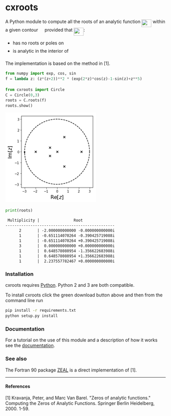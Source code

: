 
# cxroots
A Python module to compute all the roots of an analytic function <img src="https://rawgit.com/RParini/cxroots/multiplicities/svgs/210d22201f1dd53994dc748e91210664.svg?invert_in_darkmode" align=middle width=30.970500000000005pt height=24.65759999999998pt/> within a given contour <img src="https://rawgit.com/RParini/cxroots/multiplicities/svgs/9b325b9e31e85137d1de765f43c0f8bc.svg?invert_in_darkmode" align=middle width=12.924780000000005pt height=22.46574pt/> provided that <img src="https://rawgit.com/RParini/cxroots/multiplicities/svgs/210d22201f1dd53994dc748e91210664.svg?invert_in_darkmode" align=middle width=30.970500000000005pt height=24.65759999999998pt/>:

* has no roots or poles on <img src="https://rawgit.com/RParini/cxroots/multiplicities/svgs/9b325b9e31e85137d1de765f43c0f8bc.svg?invert_in_darkmode" align=middle width=12.924780000000005pt height=22.46574pt/>
* is analytic in the interior of <img src="https://rawgit.com/RParini/cxroots/multiplicities/svgs/9b325b9e31e85137d1de765f43c0f8bc.svg?invert_in_darkmode" align=middle width=12.924780000000005pt height=22.46574pt/>

The implementation is based on the method in [1].


```python
from numpy import exp, cos, sin
f = lambda z: (z*(z+2))**2 * (exp(2*z)*cos(z)-1-sin(z)+z**5)

from cxroots import Circle
C = Circle(0,3)
roots = C.roots(f)
roots.show()
```


![png](README_files/README_1_0.png)



```python
print(roots)
```

     Multiplicity |               Root              
    ------------------------------------------------
          2       | -2.000000000000 -0.000000000000i
          1       | -0.651114070264 -0.390425719088i
          1       | -0.651114070264 +0.390425719088i
          3       |  0.000000000000 +0.000000000000i
          1       |  0.648578080954 -1.356622683988i
          1       |  0.648578080954 +1.356622683988i
          1       |  2.237557782467 +0.000000000000i


### Installation
cxroots requires [Python](https://www.python.org/downloads/).  Python 2 and 3 are both compatible.

To install cxroots click the green download button above and then from the command line run
```bash
pip install -r requirements.txt
python setup.py install
```

### Documentation
For a tutorial on the use of this module and a description of how it works see the [documentation](https://rparini.github.io/cxroots/).

### See also
The Fortran 90 package [ZEAL](http://cpc.cs.qub.ac.uk/summaries/ADKW_v1_0.html) is a direct implementation of [1].

---

#### References
[1] Kravanja, Peter, and Marc Van Barel. "Zeros of analytic functions." Computing the Zeros of Analytic Functions. Springer Berlin Heidelberg, 2000. 1-59.

